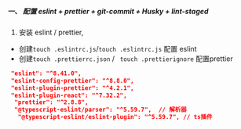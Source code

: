 ##### 一、 配置 eslint + prettier  + git-commit + Husky + lint-staged

1. 安装 eslint / prettier, 

* 创建`touch .eslintrc.js`/`touch .eslintrc.js` 配置 eslint
* 创建`touch .prettierrc.json` / ` touch .prettierignore` 配置prettier

```json
 "eslint": "^8.41.0",
 "eslint-config-prettier": "^8.8.0",
 "eslint-plugin-prettier": "^4.2.1",
 "eslint-plugin-react": "^7.32.2",
  "prettier": "^2.8.8",
  "@typescript-eslint/parser": "^5.59.7",  // 解析器
   "@typescript-eslint/eslint-plugin": "^5.59.7", // ts插件
```
